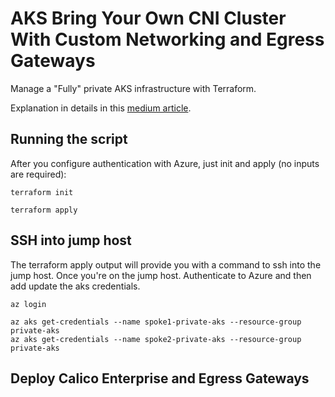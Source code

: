 # AKS Bring Your Own CNI Cluster With Custom Networking and Egress Gateways

Manage a "Fully" private AKS infrastructure with Terraform.

Explanation in details in this [medium article](https://medium.com/@paveltuzov/create-a-fully-private-aks-infrastructure-with-terraform-e92358f0bf65?source=friends_link&sk=124faab1bb557c25c0ed536ae09af0a3).

## Running the script

After you configure authentication with Azure, just init and apply (no inputs are required):

`terraform init`

`terraform apply`

## SSH into jump host

The terraform apply output will provide you with a command to ssh into the jump host.  Once you're on the jump host.  Authenticate to Azure and then add update the aks credentials.

```
az login
```

```
az aks get-credentials --name spoke1-private-aks --resource-group private-aks
az aks get-credentials --name spoke2-private-aks --resource-group private-aks
```

## Deploy Calico Enterprise and Egress Gateways
